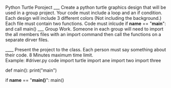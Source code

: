 Python Turtle Poroject
___   Create a python turtle graphics design that will be used in a group project.
      Your code must include a loop and an if condition.
      Each design will include 3 different colors (Not including the background.)
      Each file must contain two functions.
      Code must inlcude if __name__ == "__main__": and call main()
___   Group Work.
      Someone in each group will need to import the all members files with an import command
      then call the functions on  a separate dirver files.
      
____  Present the project to the class.  Each person must say something about their code.
	8 Minutes maximum time limit.      
Example:
#driver.py code
import turtle
import ane
import two
import three

def main():
	print("main")
	
if __name__ == "__main()__":
 	main()

